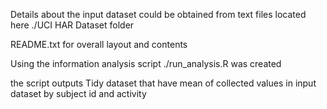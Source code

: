  
Details about the input dataset could be obtained from text files located
here ./UCI HAR Dataset folder

README.txt for overall layout and contents

Using the information analysis script 
./run_analysis.R was created

the script outputs Tidy dataset that have mean of collected values in input
dataset by subject id and activity

